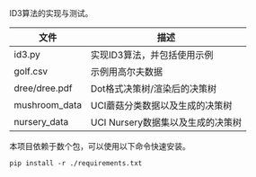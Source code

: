 ID3算法的实现与测试。

| 文件          | 描述                              |
| ------------- | --------------------------------- |
| id3.py        | 实现ID3算法，并包括使用示例       |
| golf.csv      | 示例用高尔夫数据                  |
| dree/dree.pdf | Dot格式决策树/渲染后的决策树      |
| mushroom_data | UCI蘑菇分类数据以及生成的决策树   |
| nursery_data  | UCI Nursery数据集以及生成的决策树 |

本项目依赖于数个包，可以使用以下命令快速安装。
```
pip install -r ./requirements.txt
```
